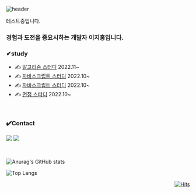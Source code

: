 

  
  ![header](https://capsule-render.vercel.app/api?type=wave&color=auto&height=300&section=header&text=LeeJiHong&fontSize=90)
  
  <div align="left">
    <p>테스트중입니다.</p>
  </div>
  
 ### 경험과 도전을 중요시하는 개발자 이지홍입니다.
  
 ### ✔study
 <ul>
  <li>✍️ <a href="https://github.com/AlgorismTest/coding-test-study">알고리즘 스터디</a> 2022.11~</li>
    <li>✍️ <a href="https://github.com/fe-book-study/modern-javascript-deep-dive">자바스크립트 스터디</a> 2022.10~</li>
  <li>✍️ <a href="https://github.com/fe-book-study/modern-javascript-deep-dive">자바스크립트 스터디</a> 2022.10~</li>
  <li>✍️ <a href="https://github.com/interview-study-front/frontend-interview-question">면접 스터디</a> 2022.10~</li>
</ul>
  <p></p>
  
<br>
  
### ✔️Contact
  <a href="mailto:zhffktkdlekghjsxk@gmail.com"><img src="https://img.shields.io/badge/Email-EA4335?style=for-the-badge-square&logo=Gmail&logoColor=white"/></a>
  <a href="https://coding-ocean.tistory.com/"><img src="https://img.shields.io/badge/Blog-20C997?style=for-the-badge-square&logo=Blog&logoColor=white"/></a>
  
 
<br>
  
<div >
  
  ![Anurag's GitHub stats](https://github-readme-stats.vercel.app/api?username=lee-ji-hong&show_icons=true&theme=dark)

  ![Top Langs](https://github-readme-stats.vercel.app/api/top-langs/?username=lee-ji-hong&layout=compact&theme=dark)

</div>

<div align="right">
    
  [![Hits](https://hits.seeyoufarm.com/api/count/incr/badge.svg?url=https%3A%2F%2Fgithub.com%2Flee-gi-hong%2Fhit-counter&count_bg=%23A8D982&title_bg=%232B7241&icon=&icon_color=%23E7E7E7&title=hits&edge_flat=false)](https://hits.seeyoufarm.com)
  
</div> 
  


  








